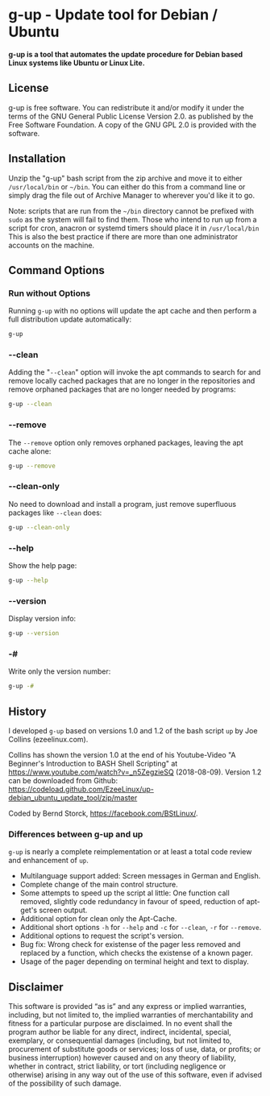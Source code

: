 # g-up - Update tool for Debian / Ubuntu

**g-up is a tool that automates the update procedure for Debian based**
**Linux systems like Ubuntu or Linux Lite.**

## License

g-up is free software. You can redistribute it and/or modify it under the
 terms of the GNU General Public License Version 2.0. as published by
 the Free Software Foundation. A copy of the GNU GPL 2.0 is provided with the
software.

## Installation

Unzip the "g-up" bash script from the zip archive and move it to either
 `/usr/local/bin` or `~/bin`. You can either do this from a command line or simply
 drag the file out of Archive Manager to wherever you'd like it to go.

Note: scripts that are run from the `~/bin` directory cannot be prefixed with
 `sudo` as the system will fail to find them. Those who intend to run up from
 a script for cron, anacron or systemd timers should place it in `/usr/local/bin`
 This is also the best practice if there are more than one administrator
 accounts on the machine.

## Command Options


### Run without Options

Running `g-up` with no options will update the apt cache and then perform a full distribution update automatically:
    

```bash
g-up
```

### --clean

Adding the "`--clean`" option will invoke the apt commands to search for and remove locally cached packages that are no longer in the repositories and remove orphaned packages that are no longer needed by programs: 
    

```bash
g-up --clean
```

### --remove 

The `--remove` option only removes orphaned packages, leaving the apt cache alone: 

```bash
g-up --remove
```

### --clean-only

No need to download and install a program, just remove superfluous packages like `--clean` does:

```bash
g-up --clean-only
```

### --help

Show the help page:

```bash
g-up --help
```

### --version

Display version info:

```bash
g-up --version  
```

### -#

Write only the version number:

```bash
g-up -#
```

## History

I developed `g-up` based on versions 1.0 and 1.2 of the bash script `up` by Joe Collins (ezeelinux.com). 

Collins has shown the version 1.0 at the end of his Youtube-Video "A Beginner's Introduction to BASH Shell Scripting" at https://www.youtube.com/watch?v=_n5ZegzieSQ (2018-08-09). Version 1.2 can be downloaded from Github: https://codeload.github.com/EzeeLinux/up-debian_ubuntu_update_tool/zip/master 

Coded by Bernd Storck, https://facebook.com/BStLinux/.

### Differences between g-up and up

`g-up` is nearly a complete reimplementation or at least a total code review and enhancement of `up`.

- Multilanguage support added: Screen messages in German and English.
- Complete change of the main control structure.
- Some attempts to speed up the script al little: One function call removed, slightly code redundancy in favour of speed, reduction of apt-get's screen output.
- Additional option for clean only the Apt-Cache.
- Additional short options `-h` for `--help` and `-c` for `--clean`, `-r` for `--remove`.
- Additional options to request the script's version.
- Bug fix: Wrong check for existense of the pager less removed and replaced by a function, which checks the existense of a known pager.
- Usage of the pager depending on terminal height and text to display. 

## Disclaimer

This software is provided “as is” and any express or implied warranties, including, but not limited to, the implied warranties of merchantability and fitness for a particular purpose are disclaimed. In no event shall the program author be liable for any direct, indirect, incidental, special, exemplary, or consequential damages (including, but not limited to, procurement of substitute goods or services; loss of use, data, or profits; or business interruption) however caused and on any theory of liability, whether in contract, strict liability, or tort (including negligence or otherwise) arising in any way out of the use of this software, even if advised of the possibility of such damage.